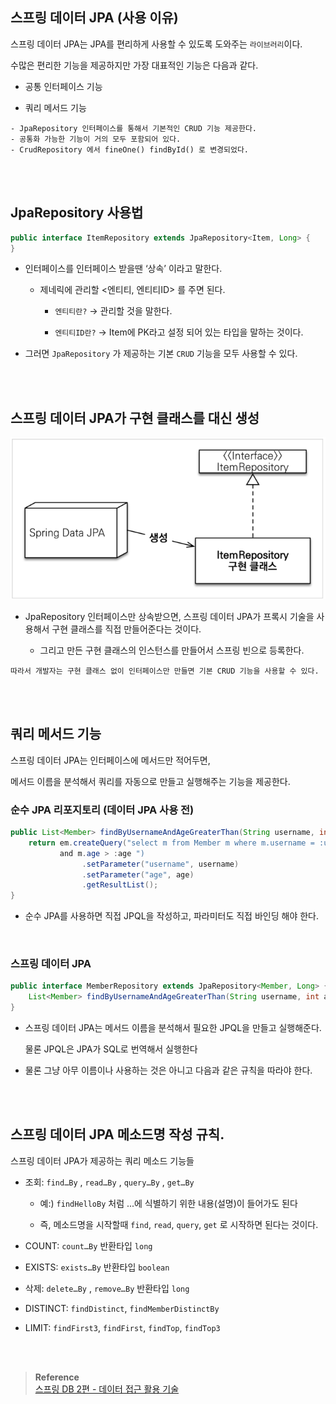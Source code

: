 ## 스프링 데이터 JPA (사용 이유)

스프링 데이터 JPA는 JPA를 편리하게 사용할 수 있도록 도와주는 `라이브러리`이다.

수많은 편리한 기능을 제공하지만 가장 대표적인 기능은 다음과 같다.

- 공통 인터페이스 기능

- 쿼리 메서드 기능

```
- JpaRepository 인터페이스를 통해서 기본적인 CRUD 기능 제공한다.
- 공통화 가능한 기능이 거의 모두 포함되어 있다.
- CrudRepository 에서 fineOne() findById() 로 변경되었다.
```

<br/><br/>

## JpaRepository 사용법

```java
public interface ItemRepository extends JpaRepository<Item, Long> {
}
```

- 인터페이스를 인터페이스 받을땐 ‘상속’ 이라고 말한다.

    - 제네릭에 관리할 <엔티티, 엔티티ID> 를 주면 된다.

        - `엔티티란?` → 관리할 것을 말한다.

        - `엔티티ID란?` → Item에 PK라고 설정 되어 있는 타입을 말하는 것이다.

- 그러면 `JpaRepository` 가 제공하는 기본 `CRUD` 기능을 모두 사용할 수 있다.

<br/><br/>

## 스프링 데이터 JPA가 구현 클래스를 대신 생성

![이미지](/programming/img/입문261.PNG)

- JpaRepository 인터페이스만 상속받으면, 스프링 데이터 JPA가 프록시 기술을 사용해서 구현 클래스를 직접 만들어준다는 것이다.
    
    - 그리고 만든 구현 클래스의 인스턴스를 만들어서 스프링 빈으로 등록한다.

```
따라서 개발자는 구현 클래스 없이 인터페이스만 만들면 기본 CRUD 기능을 사용할 수 있다.
```

<br/><br/>

## 쿼리 메서드 기능

스프링 데이터 JPA는 인터페이스에 메서드만 적어두면, 

메서드 이름을 분석해서 쿼리를 자동으로 만들고 실행해주는 기능을 제공한다.

### 순수 JPA 리포지토리 (데이터 JPA 사용 전)

```java
public List<Member> findByUsernameAndAgeGreaterThan(String username, int age) {
    return em.createQuery("select m from Member m where m.username = :username
           and m.age > :age ")
                .setParameter("username", username)
                .setParameter("age", age)
                .getResultList();
}
```

- 순수 JPA를 사용하면 직접 JPQL을 작성하고, 파라미터도 직접 바인딩 해야 한다.

<br/>

### 스프링 데이터 JPA

```java
public interface MemberRepository extends JpaRepository<Member, Long> {
    List<Member> findByUsernameAndAgeGreaterThan(String username, int age);
}
```

- 스프링 데이터 JPA는 메서드 이름을 분석해서 필요한 JPQL을 만들고 실행해준다.
    
    물론 JPQL은 JPA가 SQL로 번역해서 실행한다
    
- 물론 그냥 아무 이름이나 사용하는 것은 아니고 다음과 같은 규칙을 따라야 한다.

<br/><br/>

## 스프링 데이터 JPA 메소드명 작성 규칙.

스프링 데이터 JPA가 제공하는 쿼리 메소드 기능들

- 조회: `find…By` , `read…By` , `query…By` , `get…By`

    - 예:) `findHelloBy` 처럼 ...에 식별하기 위한 내용(설명)이 들어가도 된다

    - 즉, 메소드명을 시작할때 `find`, `read`, `query`, `get` 로 시작하면 된다는 것이다.

- COUNT: `count…By` 반환타입 `long`

- EXISTS: `exists…By` 반환타입 `boolean`
- 삭제: `delete…By` , `remove…By` 반환타입 `long`
- DISTINCT: `findDistinct`, `findMemberDistinctBy`
- LIMIT: `findFirst3`, `findFirst`, `findTop`, `findTop3`


<br/><br/>

>**Reference** <br/>[스프링 DB 2편 - 데이터 접근 활용 기술](https://www.inflearn.com/course/%EC%8A%A4%ED%94%84%EB%A7%81-db-2/dashboard)

